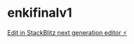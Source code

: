 # enkifinalv1

[Edit in StackBlitz next generation editor ⚡️](https://stackblitz.com/~/github.com/ttony15/enkifinalv1)